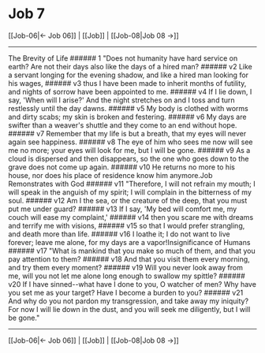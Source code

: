 # Job 7

[[Job-06|← Job 06]] | [[Job]] | [[Job-08|Job 08 →]]
***

The Brevity of Life ###### 1 "Does not humanity have hard service on earth? Are not their days also like the days of a hired man? ###### v2 Like a servant longing for the evening shadow, and like a hired man looking for his wages, ###### v3 thus I have been made to inherit months of futility, and nights of sorrow have been appointed to me. ###### v4 If I lie down, I say, 'When will I arise?' And the night stretches on and I toss and turn restlessly until the day dawns. ###### v5 My body is clothed with worms and dirty scabs; my skin is broken and festering. ###### v6 My days are swifter than a weaver's shuttle and they come to an end without hope. ###### v7 Remember that my life is but a breath, that my eyes will never again see happiness. ###### v8 The eye of him who sees me now will see me no more; your eyes will look for me, but I will be gone. ###### v9 As a cloud is dispersed and then disappears, so the one who goes down to the grave does not come up again. ###### v10 He returns no more to his house, nor does his place of residence know him anymore.Job Remonstrates with God ###### v11 "Therefore, I will not refrain my mouth; I will speak in the anguish of my spirit; I will complain in the bitterness of my soul. ###### v12 Am I the sea, or the creature of the deep, that you must put me under guard? ###### v13 If I say, 'My bed will comfort me, my couch will ease my complaint,' ###### v14 then you scare me with dreams and terrify me with visions, ###### v15 so that I would prefer strangling, and death more than life. ###### v16 I loathe it; I do not want to live forever; leave me alone, for my days are a vapor!Insignificance of Humans ###### v17 "What is mankind that you make so much of them, and that you pay attention to them? ###### v18 And that you visit them every morning, and try them every moment? ###### v19 Will you never look away from me, will you not let me alone long enough to swallow my spittle? ###### v20 If I have sinned--what have I done to you, O watcher of men? Why have you set me as your target? Have I become a burden to you? ###### v21 And why do you not pardon my transgression, and take away my iniquity? For now I will lie down in the dust, and you will seek me diligently, but I will be gone."

***
[[Job-06|← Job 06]] | [[Job]] | [[Job-08|Job 08 →]]
